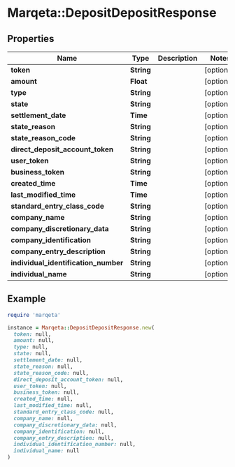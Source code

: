 # Marqeta::DepositDepositResponse

## Properties

| Name | Type | Description | Notes |
| ---- | ---- | ----------- | ----- |
| **token** | **String** |  | [optional] |
| **amount** | **Float** |  | [optional] |
| **type** | **String** |  | [optional] |
| **state** | **String** |  | [optional] |
| **settlement_date** | **Time** |  | [optional] |
| **state_reason** | **String** |  | [optional] |
| **state_reason_code** | **String** |  | [optional] |
| **direct_deposit_account_token** | **String** |  | [optional] |
| **user_token** | **String** |  | [optional] |
| **business_token** | **String** |  | [optional] |
| **created_time** | **Time** |  | [optional] |
| **last_modified_time** | **Time** |  | [optional] |
| **standard_entry_class_code** | **String** |  | [optional] |
| **company_name** | **String** |  | [optional] |
| **company_discretionary_data** | **String** |  | [optional] |
| **company_identification** | **String** |  | [optional] |
| **company_entry_description** | **String** |  | [optional] |
| **individual_identification_number** | **String** |  | [optional] |
| **individual_name** | **String** |  | [optional] |

## Example

```ruby
require 'marqeta'

instance = Marqeta::DepositDepositResponse.new(
  token: null,
  amount: null,
  type: null,
  state: null,
  settlement_date: null,
  state_reason: null,
  state_reason_code: null,
  direct_deposit_account_token: null,
  user_token: null,
  business_token: null,
  created_time: null,
  last_modified_time: null,
  standard_entry_class_code: null,
  company_name: null,
  company_discretionary_data: null,
  company_identification: null,
  company_entry_description: null,
  individual_identification_number: null,
  individual_name: null
)
```

